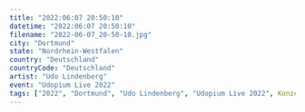 ```yaml
---
title: "2022:06:07 20:50:10"
datetime: "2022:06:07 20:50:10"
filename: "2022-06-07_20-50-10.jpg"
city: "Dortmund"
state: "Nordrhein-Westfalen"
country: "Deutschland"
countryCode: "Deutschland"
artist: "Udo Lindenberg"
event: "Udopium Live 2022"
tags: ["2022", "Dortmund", "Udo Lindenberg", "Udopium Live 2022", Konzert, "Deutschland"]
---
```

